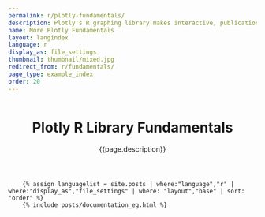 ```yaml
---
permalink: r/plotly-fundamentals/
description: Plotly's R graphing library makes interactive, publication-quality graphs online. Tutorials and tips about fundamental features of Plotly's R API.
name: More Plotly Fundamentals
layout: langindex
language: r
display_as: file_settings
thumbnail: thumbnail/mixed.jpg
redirect_from: r/fundamentals/
page_type: example_index
order: 20
---
```



<header class="--welcome">
	<div class="--welcome-body">
		<!--div.--wrap-inner-->
		<div class="--title">
			<div class="--category-img"><img src="https://plot.ly/gh-pages/documentation/static/images/r-small.png" alt=""></div>
			<div class="--body">
				<h1>Plotly R Library Fundamentals</h1>
				<p>{{page.description}}</p>
			</div>
		</div>
	</div>
</header>

		{% assign languagelist = site.posts | where:"language","r" | where:"display_as","file_settings" | where: "layout","base" | sort: "order" %}
        {% include posts/documentation_eg.html %}
